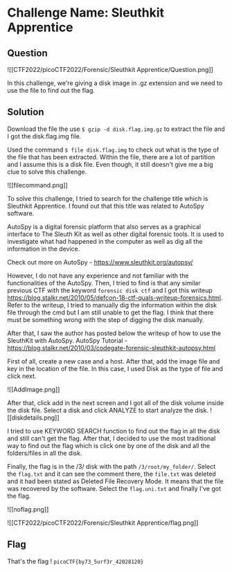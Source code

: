 # Challenge Name: Sleuthkit Apprentice
## Question
![[CTF2022/picoCTF2022/Forensic/Sleuthkit Apprentice/Question.png]]

In this challenge, we're giving a disk image in .gz extension and we need to use the file to find out the flag. 

## Solution
Download the file the use `$ gzip -d disk.flag.img.gz` to extract the file and I got the disk.flag.img file. 

Used the command `$ file disk.flag.img` to check out what is the type of the file that has been extracted. Within the file, there are a lot of partition and I assume this is a disk file. Even though, it still doesn't give me a big clue to solve this challenge. 

![[filecommand.png]]



To solve this challenge, I tried to search for the challenge title which is Sleuthkit Apprentice. I found out that this title was related to AutoSpy software. 

AutoSpy is a digital forensic platform that also serves as a graphical interface to The Sleuth Kit as well as other digital forensic tools. It is used to investigate what had happened in the computer as well as dig all the information in the device. 

Check out more on AutoSpy - https://www.sleuthkit.org/autopsy/





However, I do not have any experience and not familiar with the functionalities of the AutoSpy. Then, I tried to find is that any similar previous CTF with the keyword `forensic disk ctf` and I got this writeup https://blog.stalkr.net/2010/05/defcon-18-ctf-quals-writeup-forensics.html. Refer to the writeup, I tried to manually dig the information within the disk file through the cmd but I am still unable to get the flag. I think that there must be something wrong with the step of digging the disk manually. 

After that, I saw the author has posted below the writeup of how to use the SleuthKit with AutoSpy. 
AutoSpy Tutorial - https://blog.stalkr.net/2010/03/codegate-forensic-sleuthkit-autopsy.html 


First of all, create a new case and a host. After that, add the image file and key in the location of the file. In this case, I used Disk as the type of file and click next. 

![[AddImage.png]]


After that, click add in the next screen and I got all of the disk volume inside the disk file. Select a disk and click ANALYZE to start analyze the disk. 
![[diskdetails.png]]


I tried to use KEYWORD SEARCH function to find out the flag in all the disk and still can't get the flag. After that, I decided to use the most traditional way to find out the flag which is click one by one of the disk and all the folders/files in all the disk. 

Finally, the flag is in the /3/ disk with the path `/3/root/my_folder/`. Select the `flag.txt` and it can see the comment there, the `file.txt` was deleted and it had been stated as Deleted File Recovery Mode. It means that the file was recovered by the software. Select the `flag.uni.txt` and finally I've got the flag. 


![[noflag.png]]

![[CTF2022/picoCTF2022/Forensic/Sleuthkit Apprentice/flag.png]]




## Flag
That's the flag !
`
picoCTF{by73_5urf3r_42028120}
`
